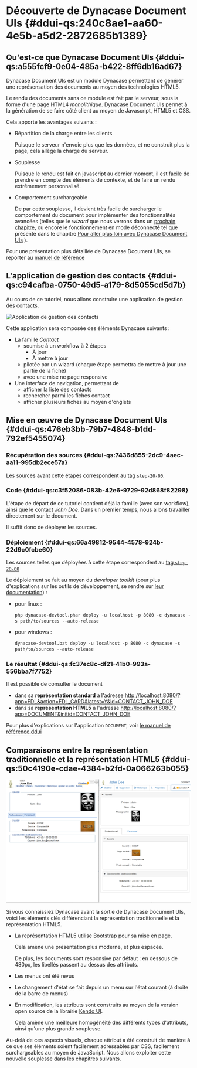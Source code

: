 # Découverte de Dynacase Document UIs {#ddui-qs:240c8ae1-aa60-4e5b-a5d2-2872685b1389}

## Qu'est-ce que Dynacase Document UIs {#ddui-qs:a555fcf9-0e04-485a-b422-8ff6db16ad67}

Dynacase Document UIs est un module Dynacase permettant de générer une représensation des documents au moyen des
technologies HTML5.

Le rendu des documents sans ce module est fait par le serveur, sous la forme d'une page HTML4 _monolithique_.
Dynacase Document UIs permet à la génération de se faire côté client au moyen de Javascript, HTML5 et CSS.

Cela apporte les avantages suivants :

-   Répartition de la charge entre les clients
    
    Puisque le serveur n'envoie plus que les données, et ne construit plus la page, cela allège la charge du serveur.

-   Souplesse
    
    Puisque le rendu est fait en javascript au dernier moment, il est facile de prendre en compte des éléments de
    contexte, et de faire un rendu extrêmement personnalisé.

-   Comportement surchargeable
    
    De par cette souplesse, il devient très facile de surcharger le comportement du document pour implémenter des
    fonctionnalités avancées (telles que le _wizard_ que nous verrons dans un [prochain chapitre][chapter_wizard],
    ou encore le fonctionnement en mode déconnecté tel que présenté dans le chapitre
    [Pour aller plus loin avec Dynacase Document UIs][chapter_extra] ).

<span class="flag inline nota-bene"></span> Pour une présentation plus détaillée de Dynacase Document UIs,
se reporter au [manuel de référence][ddui-ref]

## L'application de gestion des contacts {#ddui-qs:c94cafba-0750-49d5-a179-8d5055cd5d7b}

Au cours de ce tutoriel, nous allons construire une application de gestion des contacts.

![Application de gestion des contacts](50-simple-list.png)

Cette application sera composée des éléments Dynacase suivants :

-   La famille _Contact_
    +   soumise à un workflow à 2 étapes
        *   À jour
        *   À mettre à jour
    +   pilotée par un wizard (chaque étape permettra de mettre à jour une partie de la fiche)
    +   avec une mise ne page responsive
-   Une interface de navigation, permettant de
    +   afficher la liste des contacts
    +   rechercher parmi les fiches contact
    +   afficher plusieurs fiches au moyen d'onglets

## Mise en œuvre de Dynacase Document UIs {#ddui-qs:476eb3bb-79b7-4848-b1dd-792ef5455074}

### Récupération des sources {#ddui-qs:7436d855-2dc9-4aec-aa11-995db2ece57a}

Les sources avant cette étapes correspondent au [tag `step-20-00`][step-20-00].

### Code {#ddui-qs:c3f52086-083b-42e6-9729-92d868f82298}

L'étape de départ de ce tutoriel contient déjà la famille (avec son workflow), ainsi que le contact _John Doe_.
Dans un premier temps, nous allons travailler directement sur le document.

Il suffit donc de déployer les sources.

### Déploiement {#ddui-qs:66a49812-9544-4578-924b-22d9c0fcbe60}

Les sources telles que déployées à cette étape correspondent au [tag `step-20-00`][step-20-00]

Le déploiement se fait au moyen du _developer toolkit_
(pour plus d'explications sur les outils de développement, se rendre sur [leur documentation][devtools-ref]) :

-   pour linux :
    
        php dynacase-devtool.phar deploy -u localhost -p 8080 -c dynacase -s path/to/sources --auto-release

-   pour windows :
    
        dynacase-devtool.bat deploy -u localhost -p 8080 -c dynacase -s path/to/sources --auto-release

### Le résultat {#ddui-qs:fc37ec8c-df21-41b0-993a-556bba7f7752}

Il est possible de consulter le document

-   dans sa __représentation standard__ à l'adresse
    [http://localhost:8080/?app=FDL&action=FDL_CARD&latest=Y&id=CONTACT_JOHN_DOE](http://localhost:8080/?app=FDL&action=FDL_CARD&latest=Y&id=CONTACT_JOHN_DOE)
-   dans sa __représentation HTML5__ à l'adresse
    [http://localhost:8080/?app=DOCUMENT&initid=CONTACT_JOHN_DOE](http://localhost:8080/?app=DOCUMENT&initid=CONTACT_JOHN_DOE)

Pour plus d'explications sur l'application `DOCUMENT`, voir [le manuel de référence ddui][ddui-ref-app-document]

## Comparaisons entre la représentation traditionnelle et la représentation HTML5 {#ddui-qs:50c4190e-cdae-4384-b2fd-0a066263b055}

![Comparaison des rendus](images/20-side-by-side.png)

Si vous connaissiez Dynacase avant la sortie de Dynacase Document UIs, voici les éléments clés différenciant
la représentation traditionnelle et la représentation HTML5.

-   La représentation HTML5 utilise [Bootstrap][bootstrap] pour sa mise en page.
    
    Cela amène une présentation plus moderne, et plus espacée.
    
    De plus, les documents sont responsive par défaut :
    en dessous de 480px, les libellés passent au dessus des attributs.
    
-   Les menus ont été revus

-   Le changement d'état se fait depuis un menu sur l'état courant (à droite de la barre de menus)

-   En modification, les attributs sont construits au moyen de la version open source de la librairie
    [Kendo UI][kendo-ui-opensource].
    
    Cela amène une meilleure homogénéité des différents types d'attributs, ainsi qu'une plus grande souplesse.

Au-delà de ces aspects visuels, chaque attribut a été construit de manière à ce que
ses éléments soient facilement adressables par CSS, facilement surchargeables au moyen de JavaScript.
Nous allons exploiter cette nouvelle souplesse dans les chapitres suivants.

<!-- links -->
[ddui-ref]: ../../../dynacase-doc-document-uis-reference/website/book/
[ddui-ref-app-document]: ../../../dynacase-doc-document-uis-reference/website/book/ddui-ref:f38f3995-1b3f-4b43-bacc-2516015e3ea.html#ddui-ref:f38f3995-1b3f-4b43-bacc-2516015e3ea
[devtools-ref]: #FIXME
[chapter_wizard]: #ddui-qs:d0e9dddc-6336-4cc9-ac82-97cd72bfd0d4
[chapter_extra]: #ddui-qs:847a80f2-d486-4085-beb9-077a6d33df0c
[step-20-00]: https://github.com/Anakeen/dynacase-ddui-quickstart-code/archive/step-20-00.zip
[bootstrap]: http://getbootstrap.com/
[kendo-ui-opensource]: http://www.telerik.com/kendo-ui/open-source-core
